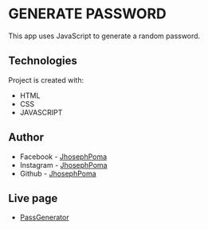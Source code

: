 # GENERATE PASSWORD

This app uses JavaScript to generate a random password.

## Technologies

Project is created with:

- HTML
- CSS
- JAVASCRIPT

## Author

- Facebook - [JhosephPoma](https://www.facebook.com/joseph.22.12/)
- Instagram - [JhosephPoma](https://www.instagram.com/jhoseph2212/)
- Github - [JhosephPoma](https://github.com/rtzboy)

## Live page

- [PassGenerator](https://rtzboy.github.io/pass_gener_jp/)
